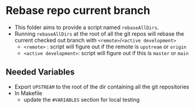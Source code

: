 # Rebase repo current branch

- This folder aims to provide a script named `rebaseAllDirs`.
- Running `rebaseAllDirs` at the root of all the git repos will rebase the current checked out branch with `<remote>`/`<active development>`
  - `<remote>` : script will figure out if the remote is `upstream` or `origin`
  - `<active development>`: script will figure out if this is `master` or `main`

## Needed Variables

- Export `UPSTREAM` to the root of the dir containing all the git repositories
- In Makefile
  - update the `#VARIABLES` section for local testing
